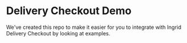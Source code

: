 # Delivery Checkout Demo

We've created this repo to make it easier for you to integrate with Ingrid Delivery Checkout by looking at examples.
